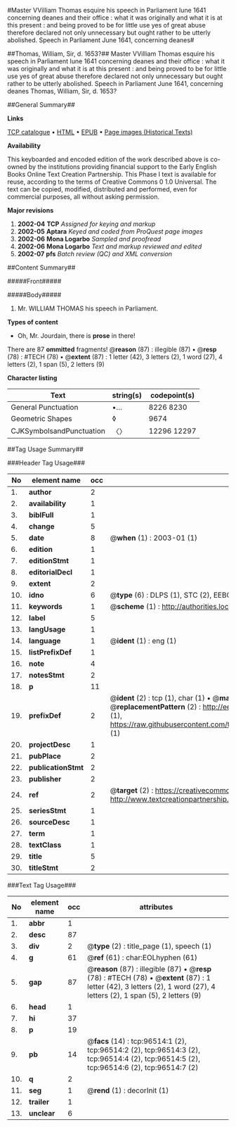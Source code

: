 #Master VVilliam Thomas esquire his speech in Parliament Iune 1641 concerning deanes and their office : what it was originally and what it is at this present : and being proved to be for little use yes of great abuse therefore declared not only unnecessary but ought rather to be utterly abolished. Speech in Parliament June 1641, concerning deanes#

##Thomas, William, Sir, d. 1653?##
Master VVilliam Thomas esquire his speech in Parliament Iune 1641 concerning deanes and their office : what it was originally and what it is at this present : and being proved to be for little use yes of great abuse therefore declared not only unnecessary but ought rather to be utterly abolished.
Speech in Parliament June 1641, concerning deanes
Thomas, William, Sir, d. 1653?

##General Summary##

**Links**

[TCP catalogue](http://www.ota.ox.ac.uk/tcp/)  • 
[HTML](http://tei.it.ox.ac.uk/tcp/Texts-HTML/free/A64/A64568.html)  • 
[EPUB](http://tei.it.ox.ac.uk/tcp/Texts-EPUB/free/A64/A64568.epub) • 
[Page images (Historical Texts)](https://data.historicaltexts.jisc.ac.uk/view?pubId=eebo-13013181e&pageId=eebo-13013181e-96514-1)

**Availability**

This keyboarded and encoded edition of the
	       work described above is co-owned by the institutions
	       providing financial support to the Early English Books
	       Online Text Creation Partnership. This Phase I text is
	       available for reuse, according to the terms of Creative
	       Commons 0 1.0 Universal. The text can be copied,
	       modified, distributed and performed, even for
	       commercial purposes, all without asking permission.

**Major revisions**

1. __2002-04__ __TCP__ *Assigned for keying and markup*
1. __2002-05__ __Aptara__ *Keyed and coded from ProQuest page images*
1. __2002-06__ __Mona Logarbo__ *Sampled and proofread*
1. __2002-06__ __Mona Logarbo__ *Text and markup reviewed and edited*
1. __2002-07__ __pfs__ *Batch review (QC) and XML conversion*

##Content Summary##

#####Front#####

#####Body#####

1. Mr.
WILLIAM THOMAS
his speech in Parliament.

**Types of content**

  * Oh, Mr. Jourdain, there is **prose** in there!

There are 87 **ommitted** fragments! 
 @__reason__ (87) : illegible (87)  •  @__resp__ (78) : #TECH (78)  •  @__extent__ (87) : 1 letter (42), 3 letters (2), 1 word (27), 4 letters (2), 1 span (5), 2 letters (9)

**Character listing**


|Text|string(s)|codepoint(s)|
|---|---|---|
|General Punctuation|•…|8226 8230|
|Geometric Shapes|◊|9674|
|CJKSymbolsandPunctuation|〈〉|12296 12297|

##Tag Usage Summary##

###Header Tag Usage###

|No|element name|occ|attributes|
|---|---|---|---|
|1.|__author__|2||
|2.|__availability__|1||
|3.|__biblFull__|1||
|4.|__change__|5||
|5.|__date__|8| @__when__ (1) : 2003-01 (1)|
|6.|__edition__|1||
|7.|__editionStmt__|1||
|8.|__editorialDecl__|1||
|9.|__extent__|2||
|10.|__idno__|6| @__type__ (6) : DLPS (1), STC (2), EEBO-CITATION (1), OCLC (1), VID (1)|
|11.|__keywords__|1| @__scheme__ (1) : http://authorities.loc.gov/ (1)|
|12.|__label__|5||
|13.|__langUsage__|1||
|14.|__language__|1| @__ident__ (1) : eng (1)|
|15.|__listPrefixDef__|1||
|16.|__note__|4||
|17.|__notesStmt__|2||
|18.|__p__|11||
|19.|__prefixDef__|2| @__ident__ (2) : tcp (1), char (1)  •  @__matchPattern__ (2) : ([0-9\-]+):([0-9IVX]+) (1), (.+) (1)  •  @__replacementPattern__ (2) : http://eebo.chadwyck.com/downloadtiff?vid=$1&page=$2 (1), https://raw.githubusercontent.com/textcreationpartnership/Texts/master/tcpchars.xml#$1 (1)|
|20.|__projectDesc__|1||
|21.|__pubPlace__|2||
|22.|__publicationStmt__|2||
|23.|__publisher__|2||
|24.|__ref__|2| @__target__ (2) : https://creativecommons.org/publicdomain/zero/1.0/ (1), http://www.textcreationpartnership.org/docs/. (1)|
|25.|__seriesStmt__|1||
|26.|__sourceDesc__|1||
|27.|__term__|1||
|28.|__textClass__|1||
|29.|__title__|5||
|30.|__titleStmt__|2||


###Text Tag Usage###

|No|element name|occ|attributes|
|---|---|---|---|
|1.|__abbr__|1||
|2.|__desc__|87||
|3.|__div__|2| @__type__ (2) : title_page (1), speech (1)|
|4.|__g__|61| @__ref__ (61) : char:EOLhyphen (61)|
|5.|__gap__|87| @__reason__ (87) : illegible (87)  •  @__resp__ (78) : #TECH (78)  •  @__extent__ (87) : 1 letter (42), 3 letters (2), 1 word (27), 4 letters (2), 1 span (5), 2 letters (9)|
|6.|__head__|1||
|7.|__hi__|37||
|8.|__p__|19||
|9.|__pb__|14| @__facs__ (14) : tcp:96514:1 (2), tcp:96514:2 (2), tcp:96514:3 (2), tcp:96514:4 (2), tcp:96514:5 (2), tcp:96514:6 (2), tcp:96514:7 (2)|
|10.|__q__|2||
|11.|__seg__|1| @__rend__ (1) : decorInit (1)|
|12.|__trailer__|1||
|13.|__unclear__|6||
